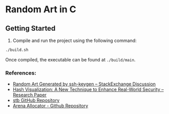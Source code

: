# Random Art in C

## Getting Started
1. Compile and run the project using the following command:
```bash
./build.sh
```

Once compiled, the executable can be found at `./build/main`.

### References:
* [Random Art Generated by ssh-keygen – StackExchange Discussion](https://superuser.com/questions/22535/what-is-randomart-produced-by-ssh-keygen)
* [Hash Visualization: A New Technique to Enhance Real-World Security – Research Paper](http://users.ece.cmu.edu/~adrian/projects/validation/validation.pdf)
* [stb GitHub Repository](https://github.com/nothings/stb/tree/master)
* [Arena Allocator - Github Repository](https://github.com/tsoding/arena)
